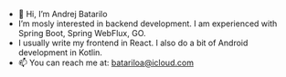 - 👋 Hi, I’m Andrej Batarilo
- I’m mosly interested in backend development. I am experienced with Spring Boot, Spring WebFlux, GO.
- I usually write my frontend in React. I also do a bit of Android development in Kotlin.
-  📫 You can reach me at: batariloa@icloud.com


